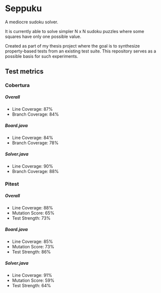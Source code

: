 # Seppuku

A mediocre sudoku solver.

It is currently able to solve simpler N x N sudoku puzzles where some squares have only one possible value.

Created as part of my thesis project where the goal is to synthesize property-based tests from an existing test suite.
This repository serves as a possible basis for such experiments.


## Test metrics

### Cobertura

##### Overall
* Line Coverage: 87%
* Branch Coverage: 84%

##### Board.java
* Line Coverage: 84%
* Branch Coverage: 78%

##### Solver.java
* Line Coverage: 90%
* Branch Coverage: 88%

### Pitest

##### Overall
* Line Coverage: 88%
* Mutation Score: 65%
* Test Strength: 73%

##### Board.java
* Line Coverage: 85%
* Mutation Score: 73%
* Test Strength: 86%

##### Solver.java
* Line Coverage: 91%
* Mutation Score: 59%
* Test Strength: 64%